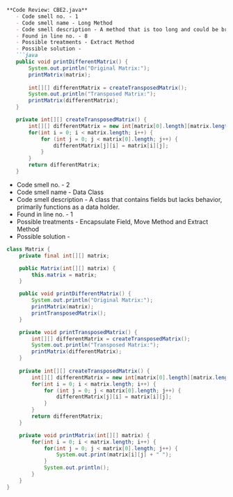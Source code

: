 ```markdown
**Code Review: CBE2.java**
   - Code smell no. - 1
   - Code smell name - Long Method
   - Code smell description - A method that is too long and could be broken down into smaller, more manageable methods.
   - Found in line no. - 8
   - Possible treatments - Extract Method
   - Possible solution - 
   ```java
   public void printDifferentMatrix() {
       System.out.println("Original Matrix:");
       printMatrix(matrix);
       
       int[][] differentMatrix = createTransposedMatrix();
       System.out.println("Transposed Matrix:");
       printMatrix(differentMatrix);
   }

   private int[][] createTransposedMatrix() {
       int[][] differentMatrix = new int[matrix[0].length][matrix.length];
       for(int i = 0; i < matrix.length; i++) {
           for (int j = 0; j < matrix[0].length; j++) {
               differentMatrix[j][i] = matrix[i][j];
           }
       }
       return differentMatrix;
   }
   ```

   - Code smell no. - 2
   - Code smell name - Data Class
   - Code smell description - A class that contains fields but lacks behavior, primarily functions as a data holder.
   - Found in line no. - 1
   - Possible treatments - Encapsulate Field, Move Method and Extract Method
   - Possible solution - 
   ```java
   class Matrix {
       private final int[][] matrix;

       public Matrix(int[][] matrix) {
           this.matrix = matrix;
       }

       public void printDifferentMatrix() {
           System.out.println("Original Matrix:");
           printMatrix(matrix);
           printTransposedMatrix();
       }

       private void printTransposedMatrix() {
           int[][] differentMatrix = createTransposedMatrix();
           System.out.println("Transposed Matrix:");
           printMatrix(differentMatrix);
       }
       
       private int[][] createTransposedMatrix() {
           int[][] differentMatrix = new int[matrix[0].length][matrix.length];
           for(int i = 0; i < matrix.length; i++) {
               for (int j = 0; j < matrix[0].length; j++) {
                   differentMatrix[j][i] = matrix[i][j];
               }
           }
           return differentMatrix;
       }

       private void printMatrix(int[][] matrix) {
           for(int i = 0; i < matrix.length; i++) {
               for(int j = 0; j < matrix[0].length; j++) {
                   System.out.print(matrix[i][j] + " ");
               }
               System.out.println();
           }
       }
   }
   ```

```